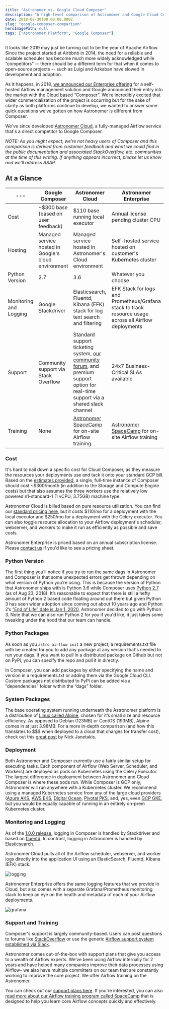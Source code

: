 ```yaml
---
title: "Astronomer vs. Google Cloud Composer"
description: "A high-level comparison of Astronomer and Google Cloud Composer"
date: 2018-08-30T00:00:00.000Z
slug: "google-composer-comparison"
heroImagePath: null
tags: ["Astronomer Platform", "Google Composer"]
---
```


It looks like 2019 may just be turning out to be the year of Apache Airflow. Since the project started at Airbbnb in 2014, the need for a reliable and scalable scheduler has become much more widely acknowledged while “competitors” -- there should be a different term for that when it comes to open-source projects -- such as Luigi and Azkaban have slowed in development and adoption.

As it happens, in 2018, [we announced our Enterprise offering](https://www.astronomer.io/blog/announcing-astronomer-enterprise-edition/) for a self-hosted Airflow management solution and Google announced their entry into the market with the Cloud based “Composer”. We’re incredibly excited that wider commercialization of the project is occurring but for the sake of clarity as both platforms continue to develop, we wanted to answer some quick questions we’ve gotten on how Astronomer is different from Composer.

We've since developed [Astronomer Cloud](https://astronomer.io/cloud), a fully-managed Airflow service that's a direct competitor to Google Composer.

*NOTE: As you might expect, we’re not heavy users of Composer and this comparison is derived from customer feedback and what we could find in the public documentation and associated StackOverflow, etc. communities at the time of this writing. If anything appears incorrect, please let us know and we’ll address ASAP.*

## At a Glance

|---|Google Composer|Astronomer Cloud|Astronomer Enterprise|
|-----------|-----------------|------------------|-----------------------|
|Cost|~$300 base (based on user feedback)|$110 base running local executor|Annual license pending cluster CPU|
|Hosting|Managed service hosted in Google's cloud environment|Managed service hosted in Astronomer's Cloud environment|Self-hosted service hosted on customer's Kubernetes cluster|
|Python Version|2.7|3.6|Whatever you choose|
|Monitoring and Logging|Google Stackdriver|Elasticsearch, Fluentd, Kibana (EFK) stack for log text search and filtering|EFK Stack for logs and Prometheus/Grafana stack to track resource usage across all Airflow deployments|
|Support|Community support via Stack Overflow|Standard support ticketing system, [our community forum](https:/forum.astronomer.io), and premium support option for real-time support via a shared slack channel |24x7 Business-Critical SLAs available|
|Training|None|[Astronomer SpaceCamp](https://astronomer.io/spacecamp) for on-site Airflow training.|[Astronomer SpaceCamp](https://astronomer.io/spacecamp) for on-site Airflow training|


### Cost
It's hard to nail down a specific cost for Cloud Composer, as they measure the resources your deployments use and tack it onto your standard GCP bill. Based on the [estimates provided](https://cloud.google.com/composer/pricing), a single, full-time instance of Composer should cost ~$300/month (in addition to the Storage and Compute Engine costs) but that also assumes the three workers use the relatively low powered n1-standard-1 (1 vCPU; 3.75GB) machine type.

Astronomer Cloud is billed based on pure resource utilization. You can find our [standard pricing here](https://astronomer.io/pricing), but it costs $110/mo for a deployment with the local executor and $250/mo for a deployment with the Celery executor. You can also toggle resource allocation to your Airflow deployment's scheduler, webserver, and workers to make it run as efficiently as possible and save costs.

Astronomer Enterprise is priced based on an annual subscription license. Please [contact us](https://astronomer.io/contact) if you'd like to see a pricing sheet.

### Python Version
The first thing you’ll notice if you try to run the same dags in Astronomer and Composer is that some unexpected errors get thrown depending on what version of Python you’re using. This is because the version of Python that Astronomer ships with is Python 3.6 while Composer uses [Python 2.7](https://stackoverflow.com/questions/50122366/how-do-i-select-my-airflow-or-python-version-with-cloud-composer) (as of Aug 23, 2018). It’s reasonable to expect that there is still a hefty amount of Python 2 based code floating around out there but given Python 3 has seen wider adoption since coming out about 10 years ago and Python 2’s [“End of Life” date is Jan 1, 2020](https://pythonclock.org), Astronomer decided to go with Python 3. Note that we can also run Python 2 for you if you'd like, it just takes some tweaking under the hood that our team can handle.

### Python Packages
As soon as you `astro airflow init` a new project, a requirements.txt file with be created for you to add any package at any version that's needed to run your dags. If you want to pull in a distributed package on Github but not on PyPi, you can specify the repo and pull it in directly.

In Composer, you can add packages by either specifying the name and version in a requirements.txt or adding them via the Google Cloud CLI. Custom packages not distributed to PyPi can be added via a “dependencies” folder within the “dags” folder.

### System Packages
The base operating system running underneath the Astronomer platform is a distribution of [Linux called Alpine](https://alpinelinux.org/about/), chosen for it’s small size and resource efficiency. As opposed to Debian (123MB) or CentOS (193MB), Alpine comes in at just 3.98MB. For a more in-depth comparison (and how this translates to $$$ when deployed to a cloud that charges for transfer cost), check out this [great post](https://nickjanetakis.com/blog/the-3-biggest-wins-when-using-alpine-as-a-base-docker-image) by Nick Janetakis.


### Deployment
Both Astronomer and Composer currently use a fairly similar setup for executing tasks. Each component of Airflow (Web Server, Scheduler, and Workers) are deployed as pods on Kubernetes using the Celery Executor. The largest difference in deployment between Astronomer and Cloud Composer is where these pods run. While Composer is GCP only, Astronomer will run anywhere with a Kubernetes cluster. We recommend using a managed Kubernetes service from any of the large cloud providers ([Azure AKS](https://azure.microsoft.com/en-us/services/kubernetes-service/), [AWS EKS](https://aws.amazon.com/eks/), [Digital Ocean](https://www.digitalocean.com/products/kubernetes/), [Pivotal PKS](https://pivotal.io/platform/pivotal-container-service), and, yes, even [GCP GKE](https://cloud.google.com/kubernetes-engine/), but you would be equally capable of running in an entirely on-prem Kubernetes cluster.

### Monitoring and Logging

As of the [1.0.0 release](https://cloud.google.com/composer/docs/release-notes#july_19_2018_composer-100-airflow-190), logging in Composer is handled by Stackdriver and based on [fluentd](https://www.fluentd.org). In contrast, logging in Astronomer is handled by [Elasticsearch](https://www.elastic.co/products/elasticsearch).

Astronomer Cloud pulls all of the Airflow scheduler, webserver, and worker logs directly into the application UI using an ElasticSearch, Fluentd, Kibana (EFK) stack.

![logging](https://assets2.astronomer.io/main/guides/logging.png)

Astronomer Enterprise offers the same logging features that we provide in Cloud, but also comes with a separate Grafana/Prometheus monitoring stack to keep an eye on the health and metadata of each of your Airflow deployments.

![grafana](https://assets2.astronomer.io/main/blog/grafana-dashboard.png)

### Support and Training

Composer's support is largely community-based. Users can post questions to forums like [StackOverflow](https://stackoverflow.com) or use the generic [Airflow support system established via Slack](https://apache-airflow-slack.herokuapp.com/).

Astronomer comes out-of-the-box with support plans that give you access to a wealth of Airflow experts. We’ve been using Airflow internally for 2 years and have helped many companies improve their data processes using Airflow- we also have multiple committers on our team that are constantly working to improve the core project. We offer Airflow training on the Astronomer 

You can check out our [support plans here](https://astronomer.io/pricing). If you're interested, you can also [read more about our Airflow training program called SpaceCamp](https://astronomer.io/spacecamp) that is designed to help you learn core Airflow concepts quickly and effectively.